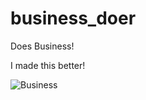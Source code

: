 # business_doer
Does Business!

I made this better!

![Business](http://s2.quickmeme.com/img/5d/5d8664cf92e4ce604998ebc905667d3186818aee1c8786b9cfd51712eead636e.jpg)
